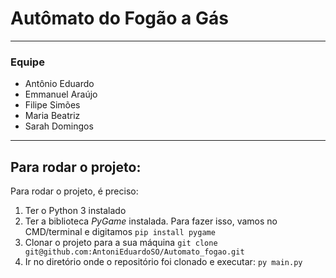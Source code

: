 # Autômato do Fogão a Gás 
---
### Equipe
- Antônio Eduardo
- Emmanuel Araújo
- Filipe Simões
- Maria Beatriz 
- Sarah Domingos
---
## Para rodar o projeto:
Para rodar o projeto, é preciso:
1. Ter o Python 3 instalado
2. Ter a biblioteca *PyGame* instalada. Para fazer isso, vamos no CMD/terminal e digitamos `pip install pygame`
3. Clonar o projeto para a sua máquina
`git clone git@github.com:AntoniEduardoSO/Automato_fogao.git`
4. Ir no diretório onde o repositório foi clonado e executar: `py main.py`
